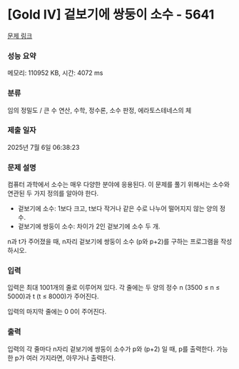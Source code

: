 # [Gold IV] 겉보기에 쌍둥이 소수 - 5641 

[문제 링크](https://www.acmicpc.net/problem/5641) 

### 성능 요약

메모리: 110952 KB, 시간: 4072 ms

### 분류

임의 정밀도 / 큰 수 연산, 수학, 정수론, 소수 판정, 에라토스테네스의 체

### 제출 일자

2025년 7월 6일 06:38:23

### 문제 설명

<p>컴퓨터 과학에서 소수는 매우 다양한 분야에 응용된다. 이 문제를 풀기 위해서는 소수와 연관된 두 가지 정의를 알아야 한다.</p>

<ul>
	<li>겉보기에 소수: 1보다 크고, t보다 작거나 같은 수로 나누어 떨어지지 않는 양의 정수.</li>
	<li>겉보기에 쌍둥이 소수: 차이가 2인 겉보기에 소수 두 개.</li>
</ul>

<p>n과 t가 주어졌을 때, n자리 겉보기에 쌍둥이 소수 (p와 p+2)를 구하는 프로그램을 작성하시오.</p>

### 입력 

 <p>입력은 최대 1001개의 줄로 이루어져 있다. 각 줄에는 두 양의 정수 n (3500 ≤ n ≤ 5000)과 t (t ≤ 8000)가 주어진다.</p>

<p>입력의 마지막 줄에는 0 0이 주어진다.</p>

### 출력 

 <p>입력의 각 줄마다 n자리 겉보기에 쌍둥이 소수가 p와 (p+2) 일 때, p를 출력한다. 가능한 p가 여러 가지라면, 아무거나 출력한다.</p>

